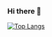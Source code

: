 ### Hi there 👋

[![Top Langs](https://github-readme-stats.vercel.app/api/top-langs/?username=yukikimoto&layout=compact&theme=synthwave)](https://github.com/anuraghazra/github-readme-stats)

<!--
**yukikimoto/yukikimoto** is a ✨ _special_ ✨ repository because its `README.md` (this file) appears on your GitHub profile.

Here are some ideas to get you started:

- 🔭 I’m currently working on ...
- 🌱 I’m currently learning ...
- 👯 I’m looking to collaborate on ...
- 🤔 I’m looking for help with ...
- 💬 Ask me about ...
- 📫 How to reach me: ...
- 😄 Pronouns: ...
- ⚡ Fun fact: ...
-->
